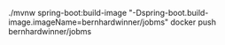 ./mvnw spring-boot:build-image "-Dspring-boot.build-image.imageName=bernhardwinner/jobms"
docker push bernhardwinner/jobms